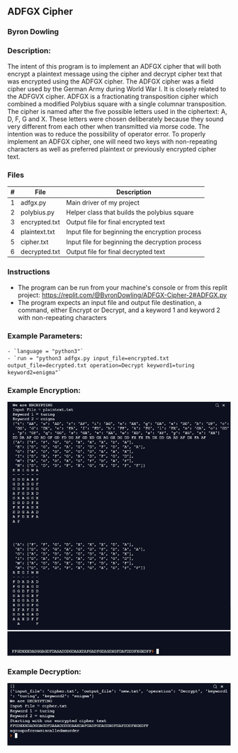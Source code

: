 ## ADFGX Cipher
### Byron Dowling
### Description:

The intent of this program is to implement an ADFGX cipher that will both encrypt a plaintext message using the cipher and decrypt cipher text that was encrypted using the ADFGX cipher. The ADFGX cipher was a field cipher used by the German Army during World War I. It is closely related to the ADFGVX cipher. ADFGX is a fractionating transposition cipher which combined a modified Polybius square with a single columnar transposition. The cipher is named after the five possible letters used in the ciphertext: A, D, F, G and X. These letters were chosen deliberately because they sound very different from each other when transmitted via morse code. The intention was to reduce the possibility of operator error. To properly implement an ADFGX cipher, one will need two keys with non-repeating characters as well as preferred plaintext or previously encrypted cipher text.

### Files

|   #   | File            | Description                                        |
| :---: | --------------- | -------------------------------------------------- |
|   1   | adfgx.py        | Main driver of my project                          |
|   2   | polybius.py     | Helper class that builds the polybius square       |
|   3   | encrypted.txt   | Output file for final encrypted text               |
|   4   | plaintext.txt   | Input file for beginning the encryption process    |
|   5   | cipher.txt      | Input file for beginning the decryption process    |
|   6   | decrypted.txt   | Output file for final decrypted text               |

### Instructions

- The program can be run from your machine's console or from this replit project: https://replit.com/@ByronDowling/ADFGX-Cipher-2#ADFGX.py
- The program expects an input file and output file destination, a command, either Encrypt or Decrypt, and a keyword 1 and keyword 2 with non-repeating characters

### Example Parameters:
    - `language = "python3"`
    - `run = "python3 adfgx.py input_file=encrypted.txt output_file=decrypted.txt operation=Decrypt keyword1=turing keyword2=enigma"`

### Example Encryption:

![image of SS1](https://github.com/Byron-Dowling/Ancient-Ciphers/blob/main/Projects/ADFGX%20Cipher/ADFGX%20Snippet.JPG?raw=true)
![Image of SS2](https://github.com/Byron-Dowling/Ancient-Ciphers/blob/main/Projects/ADFGX%20Cipher/ADFGX%20Snippet%202.JPG?raw=true)

### Example Decryption:

![Image of SS3](https://github.com/Byron-Dowling/Ancient-Ciphers/blob/main/Projects/ADFGX%20Cipher/ADFGX%20Snippet%203.JPG?raw=true)
